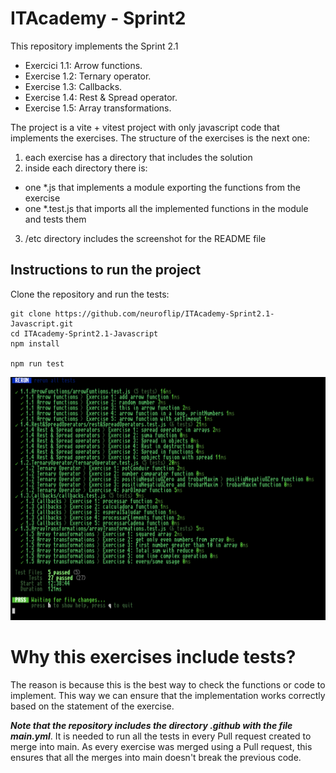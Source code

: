 # ITAcademy - Sprint2

This repository implements the Sprint 2.1 
- Exercici 1.1: Arrow functions.
- Exercise 1.2: Ternary operator.
- Exercise 1.3: Callbacks.
- Exercise 1.4: Rest & Spread operator.
- Exercise 1.5: Array transformations.

The project is a vite + vitest project with only javascript code that implements the exercises. The structure of the exercises is the next one:

 1. each exercise has a directory that includes the solution 
 2. inside each directory there is:
  - one *.js that implements a module exporting the functions from the exercise
  - one *.test.js that imports all the implemented functions in the module and tests them
 3. /etc directory includes the screenshot for the README file


## Instructions to run the project

Clone the repository and run the tests:

```
git clone https://github.com/neuroflip/ITAcademy-Sprint2.1-Javascript.git
cd ITAcademy-Sprint2.1-Javascript
npm install

npm run test
```

![alt basic screenshot from the project](https://github.com/neuroflip/ITAcademy-Sprint2.1-Javascript/blob/main/etc/tests.png)

# Why this exercises include tests?

The reason is because this is the best way to check the functions or code to implement. This way we can ensure that the implementation works correctly based on the statement of the exercise.

***Note that the repository includes the directory .github with the file main.yml***. It is needed to run all the tests in every Pull request created to merge into main. As every exercise was merged using a Pull request, this ensures that all the merges into main doesn't break the previous code.
